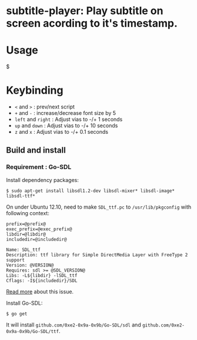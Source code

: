 # subtitle-player: Play subtitle on screen acording to it's timestamp.

# Usage

$ 

# Keybinding
* `<` and `>`           : prev/next script
* `+` and `-`           : increase/decrease font size by 5
* `left` and `right`    : Adjust vias to -/+ 1 seconds
* `up` and `down`       : Adjust vias to -/+ 10 seconds
* `z` and `x`           : Adjust vias to -/+ 0.1 seconds

## Build and install

### Requirement : Go-SDL

Install dependency packages:

    $ sudo apt-get install libsdl1.2-dev libsdl-mixer* libsdl-image* libsdl-ttf*

On under Ubuntu 12.10, need to make `SDL_ttf.pc` to `/usr/lib/pkgconfig` with
following context:

    prefix=@prefix@
    exec_prefix=@exec_prefix@
    libdir=@libdir@
    includedir=@includedir@

    Name: SDL_ttf
    Description: ttf library for Simple DirectMedia Layer with FreeType 2 support
    Version: @VERSION@
    Requires: sdl >= @SDL_VERSION@
    Libs: -L${libdir} -lSDL_ttf
    Cflags: -I${includedir}/SDL

[Read more][1] about this issue.

Install Go-SDL:

    $ go get

It will install `github.com/0xe2-0x9a-0x9b/Go-SDL/sdl` and 
`github.com/0xe2-0x9a-0x9b/Go-SDL/ttf`.



[1]:https://github.com/banthar/Go-SDL/issues/35#issuecomment-3597261
